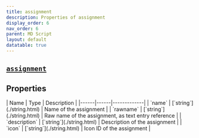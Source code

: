 ```yaml
---
title: assignment
description: Properties of assignment
display_order: 6
nav_order: 6
parent: MD Script
layout: default
datatable: true
---
```


##  [`assignment`](./assignment.html) 


## Properties

<div class="datatable-begin"></div>
| Name | Type | Description |
|------|------|-------------|
| `name` | [`string`](./string.html) | Name of the assignment |
| `rawname` | [`string`](./string.html) | Raw name of the assignment, as text entry reference |
| `description` | [`string`](./string.html) | Description of the assignment |
| `icon` | [`string`](./string.html) | Icon ID of the assignment |
<div class="datatable-end"></div>



